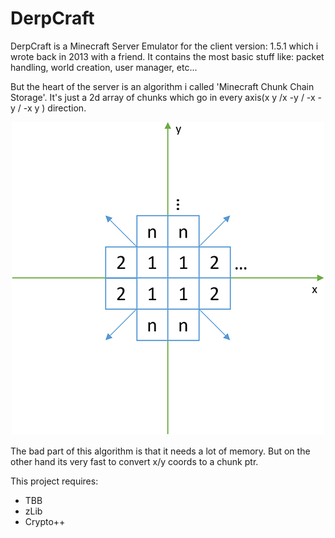 # DerpCraft

DerpCraft is a Minecraft Server Emulator for the client version: 1.5.1 which i wrote back in 2013 with a friend.
It contains the most basic stuff like: packet handling, world creation, user manager, etc...

But the heart of the server is an algorithm i called 'Minecraft Chunk Chain Storage'.
It's just a 2d array of chunks which go in every axis(x y /x -y / -x -y / -x y ) direction.

<p align="center">
  <img src="https://github.com/ItsClemi/DerpCraft/blob/master/Storage.png?raw=true" alt="Storage"/>
</p>



The bad part of this algorithm is that it needs a lot of memory. 
But on the other hand its very fast to convert x/y coords to a chunk ptr.

This project requires:
* TBB
* zLib
* Crypto++
